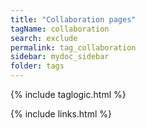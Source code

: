 ```yaml
---
title: "Collaboration pages"
tagName: collaboration
search: exclude
permalink: tag_collaboration
sidebar: mydoc_sidebar
folder: tags
---
```

{% include taglogic.html %}

{% include links.html %}

